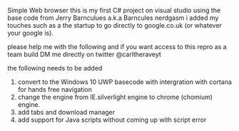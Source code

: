 
Simple Web browser
this is my first C# project on visual studio
using the base code from Jerry Barnculues a.k.a Barncules nerdgasm i added my touches such as a the startup to go directly to google.co.uk (or whatever your google is).

please help me with the following and if you want access to this repro as a team build DM me directly on twitter @carltheraveyt

the following needs to be added
1. convert to the Windows 10 UWP basecode with intergration with cortana for hands free navigation
2. change the engine from IE.silverlight engine to chrome (chomium) engine.
3. add tabs and download manager
4. add support for Java scripts without coming up with script error
